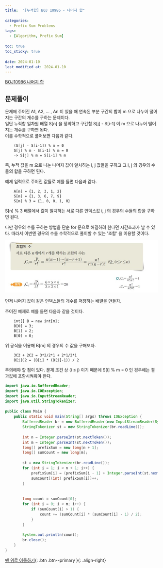 ```yaml
---
title:  "[누적합] BOJ 10986 - 나머지 합" 

categories:
  - Prefix Sum Problems
tags:
  - [Algorithm, Prefix Sum]

toc: true
toc_sticky: true

date: 2024-01-10
last_modified_at: 2024-01-10
---
```


[BOJ10986 나머지 합](https://www.acmicpc.net/problem/10986)



## 문제풀이

문제에 주어진 A1, A2, ... , An 이 있을 때 연속된 부분 구간의 합이 m 으로 나누어 떨어지는 구간의 개수를 구하는 문제이다.  
일단 누적합 일차원 배열 S[n] 을 정의하고 구간합 S[j] - S[i-1] 이 m 으로 나누어 떨어지는 개수를 구하면 된다.  
이를 수학적으로 풀어보면 다음과 같다.

        (S[j] - S[i-1]) % m = 0
        S[j] % m - S[i-1] % m = 0
        -> S[j] % m = S[i-1] % m

즉, 누적 값을 m 으로 나눈 나머지 값이 일치하는 i, j 값들을 구하고 그 i, j 의 경우의 수들의 합을 구하면 된다.

예제 입력으로 주어진 값들로 예를 들면 다음과 같다.

        A[n] = {1, 2, 3, 1, 2}
        S[n] = {1, 3, 6, 7, 9}
        S[n] % 3 = {1, 0, 0, 1, 0}

S[n] % 3 배열에서 값이 일치하는 서로 다른 인덱스값 i, j 의 경우의 수들의 합을 구하면 된다.  

다만 경우의 수를 구하는 방법을 단순 for 문으로 해결하려 한다면 시간초과가 날 수 있다. 따라서 이번엔 경우의 수를 수학적으로 풀이할 수 있는 '조합' 을 이용할 것이다.

<img src="../../../assets/img/algorithm/prefixSumProblems/prefixSum01.png">


먼저 나머지 값이 같은 인덱스들의 개수를 저장하는 배열을 만들자.

주어진 예제로 예를 들면 다음과 같을 것이다.

        int[] B = new int[m];
        B[0] = 3;
        B[1] = 2;
        B[0] = 0;


위 공식을 이용해 B[m] 의 경우의 수 값을 구해보자.

        3C2 + 2C2 = 3*2/2*1 + 2*1/2*1
        B[i]C2 = (B[i] * (B[i]-1)) / 2



주의해야 할 점이 있다. 문제 조건 상 (i ≤ j) 이기 때문에 S[i] % m = 0 인 경우에는 결과값에 포함시켜줘야 한다.





```java
import java.io.BufferedReader;
import java.io.IOException;
import java.io.InputStreamReader;
import java.util.StringTokenizer;

public class Main {
    public static void main(String[] args) throws IOException {
        BufferedReader br = new BufferedReader(new InputStreamReader(System.in));
        StringTokenizer st = new StringTokenizer(br.readLine());

        int n = Integer.parseInt(st.nextToken());
        int m = Integer.parseInt(st.nextToken());
        long[] prefixSum = new long[n + 1];
        long[] sumCount = new long[m];

        st = new StringTokenizer(br.readLine());
        for (int i = 1; i < n + 1; i++) {
            prefixSum[i] = (prefixSum[i - 1] + Integer.parseInt(st.nextToken())) % m ;
            sumCount[(int) prefixSum[i]]++;
        }


        long count = sumCount[0];
        for (int i = 0; i < m; i++) {
            if (sumCount[i] > 1) {
                count += (sumCount[i] * (sumCount[i] - 1) / 2);
            }
        }

        System.out.println(count);
        br.close();
    }
}
```











[맨 위로 이동하기](#){: .btn .btn--primary }{: .align-right}
